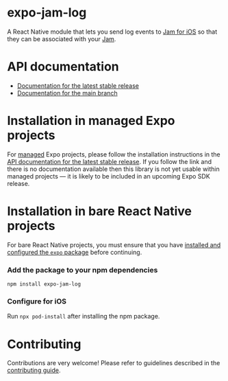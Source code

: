 # expo-jam-log

A React Native module that lets you send log events to [Jam for iOS](https://apps.apple.com/us/app/jam-fix-bugs-faster/id6469037234) so that they can be associated with your [Jam](https://jam.dev/).

# API documentation

- [Documentation for the latest stable release](https://docs.expo.dev/versions/latest/sdk/jam-log/)
- [Documentation for the main branch](https://docs.expo.dev/versions/unversioned/sdk/jam-log/)

# Installation in managed Expo projects

For [managed](https://docs.expo.dev/archive/managed-vs-bare/) Expo projects, please follow the installation instructions in the [API documentation for the latest stable release](#api-documentation). If you follow the link and there is no documentation available then this library is not yet usable within managed projects &mdash; it is likely to be included in an upcoming Expo SDK release.

# Installation in bare React Native projects

For bare React Native projects, you must ensure that you have [installed and configured the `expo` package](https://docs.expo.dev/bare/installing-expo-modules/) before continuing.

### Add the package to your npm dependencies

```
npm install expo-jam-log
```

### Configure for iOS

Run `npx pod-install` after installing the npm package.

# Contributing

Contributions are very welcome! Please refer to guidelines described in the [contributing guide]( https://github.com/expo/expo#contributing).
